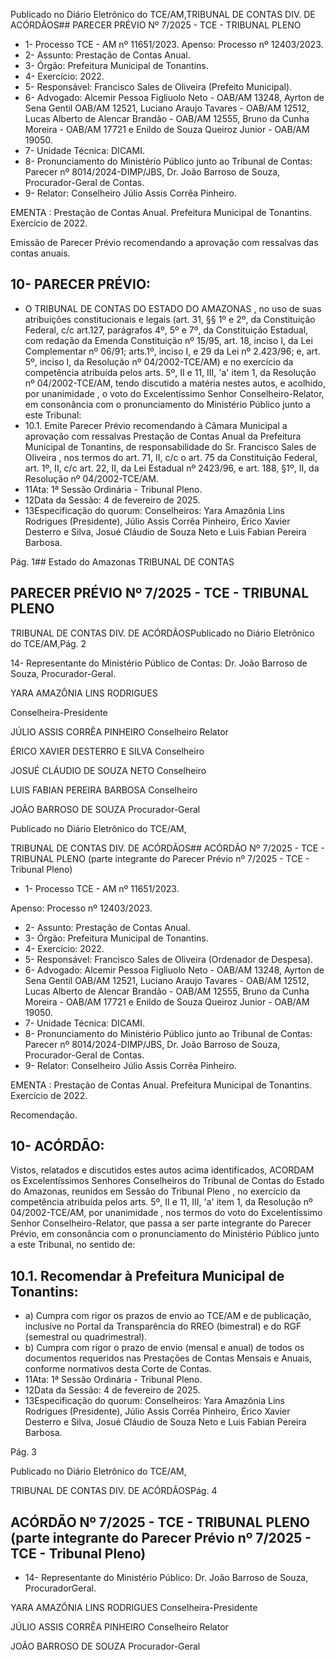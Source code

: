 Publicado  no  Diário  Eletrônico do TCE/AM,TRIBUNAL DE CONTAS DIV. DE ACÓRDÃOS## PARECER PRÉVIO Nº 7/2025 - TCE - TRIBUNAL PLENO

- 1- Processo TCE - AM nº 11651/2023. Apenso: Processo nº  12403/2023.
- 2- Assunto: Prestação de Contas Anual.
- 3- Órgão: Prefeitura Municipal de Tonantins.
- 4- Exercício: 2022.
- 5- Responsável: Francisco Sales de Oliveira (Prefeito Municipal).
- 6- Advogado: Alcemir Pessoa Figliuolo Neto - OAB/AM 13248, Ayrton de Sena Gentil OAB/AM 12521, Luciano Araujo Tavares - OAB/AM 12512, Lucas Alberto de Alencar Brandão  -  OAB/AM  12555,  Bruno  da  Cunha  Moreira  -  OAB/AM  17721  e  Enildo  de Souza Queiroz Junior - OAB/AM 19050.
- 7- Unidade Técnica: DICAMI.
- 8- Pronunciamento  do  Ministério  Público  junto  ao  Tribunal  de  Contas: Parecer  nº 8014/2024-DIMP/JBS, Dr. João Barroso de Souza, Procurador-Geral de Contas.
- 9- Relator: Conselheiro Júlio Assis Corrêa Pinheiro.

EMENTA :  Prestação  de  Contas  Anual.    Prefeitura Municipal de Tonantins.  Exercício de 2022.

Emissão de Parecer Prévio recomendando a aprovação com ressalvas das contas anuais.

## 10-  PARECER PRÉVIO:

- O  TRIBUNAL  DE  CONTAS  DO  ESTADO  DO  AMAZONAS ,  no  uso  de  suas atribuições  constitucionais  e  legais  (art.  31,  §§  1º  e  2º,  da  Constituição  Federal,  c/c art.127,  parágrafos  4º,  5º  e  7º,  da  Constituição  Estadual,  com  redação  da  Emenda Constituição nº 15/95, art. 18, inciso I, da Lei Complementar nº 06/91; arts.1º, inciso I, e 29  da  Lei  nº  2.423/96;  e,  art.  5º,  inciso  I,  da  Resolução  nº  04/2002-TCE/AM)  e  no exercício da competência atribuída pelos arts. 5º, II e 11, III, 'a' item 1, da Resolução nº 04/2002-TCE/AM, tendo discutido a matéria nestes autos, e acolhido, por unanimidade , o voto do Excelentíssimo Senhor Conselheiro-Relator, em  consonância com o pronunciamento do Ministério Público junto a este Tribunal:
- 10.1. Emite Parecer Prévio recomendando à Câmara Municipal a aprovação  com  ressalvas Prestação  de  Contas  Anual  da  Prefeitura Municipal  de  Tonantins,  de  responsabilidade  do Sr.  Francisco  Sales de  Oliveira ,  nos  termos  do  art.  71,  II,  c/c  o  art.  75  da  Constituição Federal, art. 1º, II, c/c art. 22, II, da Lei Estadual nº 2423/96, e art. 188, §1º, II, da Resolução nº 04/2002-TCE/AM.
- 11Ata: 1ª Sessão Ordinária - Tribunal Pleno.
- 12Data da Sessão: 4 de fevereiro de 2025.
- 13Especificação do quorum: Conselheiros: Yara Amazônia Lins Rodrigues (Presidente), Júlio Assis Corrêa Pinheiro, Érico Xavier Desterro e Silva, Josué Cláudio de Souza Neto e Luis Fabian Pereira Barbosa.

Pág. 1## Estado do Amazonas TRIBUNAL DE CONTAS

## PARECER PRÉVIO Nº 7/2025 - TCE - TRIBUNAL PLENO

TRIBUNAL DE CONTAS DIV. DE ACÓRDÃOSPublicado  no  Diário  Eletrônico do TCE/AM,Pág. 2

14-  Representante  do  Ministério  Público  de  Contas: Dr. João  Barroso  de  Souza, Procurador-Geral.

YARA AMAZÔNIA LINS RODRIGUES

Conselheira-Presidente

JÚLIO ASSIS CORRÊA PINHEIRO Conselheiro Relator

ÉRICO XAVIER DESTERRO E SILVA Conselheiro

JOSUÉ CLÁUDIO DE SOUZA NETO Conselheiro

LUIS FABIAN PEREIRA BARBOSA Conselheiro

JOÃO BARROSO DE SOUZA Procurador-Geral

Publicado  no  Diário  Eletrônico do TCE/AM,

TRIBUNAL DE CONTAS DIV. DE ACÓRDÃOS## ACÓRDÃO Nº 7/2025 - TCE - TRIBUNAL PLENO (parte integrante do Parecer Prévio nº 7/2025 - TCE - Tribunal Pleno)

- 1- Processo TCE - AM nº 11651/2023.

Apenso: Processo nº  12403/2023.

- 2- Assunto: Prestação de Contas Anual.
- 3- Órgão: Prefeitura Municipal de Tonantins.
- 4- Exercício: 2022.
- 5- Responsável: Francisco Sales de Oliveira (Ordenador de Despesa).
- 6- Advogado: Alcemir Pessoa Figliuolo Neto - OAB/AM 13248, Ayrton de Sena Gentil OAB/AM 12521, Luciano Araujo Tavares - OAB/AM 12512, Lucas Alberto de Alencar Brandão  -  OAB/AM  12555,  Bruno  da  Cunha  Moreira  -  OAB/AM  17721  e  Enildo  de Souza Queiroz Junior - OAB/AM 19050.
- 7- Unidade Técnica: DICAMI.
- 8- Pronunciamento  do  Ministério  Público  junto  ao  Tribunal  de  Contas: Parecer  nº 8014/2024-DIMP/JBS, Dr. João Barroso de Souza, Procurador-Geral de Contas.
- 9- Relator: Conselheiro Júlio Assis Corrêa Pinheiro.

EMENTA :  Prestação  de  Contas  Anual.    Prefeitura Municipal de Tonantins. Exercício de 2022.

Recomendação.

## 10-  ACÓRDÃO:

Vistos, relatados e discutidos estes autos acima identificados, ACORDAM os Excelentíssimos Senhores Conselheiros do Tribunal de Contas do Estado do Amazonas, reunidos em Sessão do Tribunal Pleno , no exercício da competência atribuída pelos arts. 5º,  II  e  11,  III,  'a'  item  1,  da  Resolução  nº  04/2002-TCE/AM, por  unanimidade ,  nos termos  do  voto  do  Excelentíssimo  Senhor  Conselheiro-Relator,  que  passa  a  ser  parte integrante  do  Parecer  Prévio, em  consonância com  o  pronunciamento  do  Ministério Público junto a este Tribunal, no sentido de:

## 10.1. Recomendar à Prefeitura Municipal de Tonantins:

- a)      Cumpra com rigor os prazos de envio ao TCE/AM e de publicação, inclusive  no  Portal  da  Transparência  do  RREO  (bimestral)  e  do  RGF (semestral ou quadrimestral).
- b)     Cumpra com rigor o prazo de envio (mensal e anual) de todos os documentos  requeridos  nas  Prestações  de  Contas  Mensais  e  Anuais, conforme normativos desta Corte de Contas.
- 11Ata: 1ª Sessão Ordinária - Tribunal Pleno.
- 12Data da Sessão: 4 de fevereiro de 2025.
- 13Especificação do quorum: Conselheiros: Yara Amazônia Lins Rodrigues (Presidente), Júlio Assis Corrêa Pinheiro, Érico Xavier Desterro e Silva, Josué Cláudio de Souza Neto e Luis Fabian Pereira Barbosa.

Pág. 3

Publicado  no  Diário  Eletrônico do TCE/AM,

TRIBUNAL DE CONTAS DIV. DE ACÓRDÃOSPág. 4

## ACÓRDÃO Nº 7/2025 - TCE - TRIBUNAL PLENO (parte integrante do Parecer Prévio nº 7/2025 - TCE - Tribunal Pleno)

- 14-  Representante  do  Ministério  Público: Dr. João  Barroso  de  Souza,  ProcuradorGeral.

YARA AMAZÔNIA LINS RODRIGUES Conselheira-Presidente

JÚLIO ASSIS CORRÊA PINHEIRO Conselheiro Relator

JOÃO BARROSO DE SOUZA Procurador-Geral